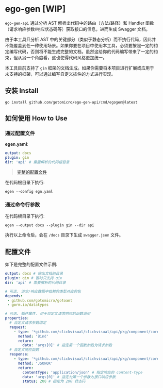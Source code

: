# ego-gen [WIP]

`ego-gen-api` 通过分析 AST 解析出代码中的路由（方法/路径）和 Handler 函数（请求响应参数/响应状态码等）获取接口的信息，进而生成 Swagger 文档。

由于本工具只分析 AST 中的关键部分（类似于静态分析）而不执行代码，因此并不能覆盖到任一种使用场景。如果你要在项目中使用本工具，必须要按照一定的约定编写代码，否则将不能生成完整的文档。虽然这给你的代码编写带来了一定的约束，但从另一个角度看，这也使得代码风格更加统一。

本工具目前支持了 `gin` 框架的文档生成。如果你需要将本项目进行扩展或应用于未支持的框架，可以通过编写自定义插件的方式进行实现。

## 安装 Install
```shell
go install github.com/gotomicro/ego-gen-api/cmd/egogen@latest
```

## 如何使用 How to Use
### 通过配置文件
**egen.yaml**:
```yaml
output: docs
plugin: gin
dir: 'api' # 需要解析的代码根目录
```
> [完整的配置文件](#配置文件)

在代码根目录下执行:
```shell
egen --config egn.yaml
```

### 通过命令行参数

在代码根目录下执行:
```shell
egen --output docs --plugin gin --dir api
```

执行以上命令后，会在 `/docs` 目录下生成 `swagger.json` 文件。


## 配置文件
如下是完整的配置文件示例:
```yaml
output: docs # 输出文档的目录
plugin: gin # 暂时只支持 gin
dir: 'api' # 需要解析的代码目录

# 可选. 请求/响应数据中依赖的类型对应的包
depends:
 - github.com/gotomicro/gotoant
 - gorm.io/datatypes

# 可选. 插件属性. 用于自定义请求响应的函数调用
properties:
  # 自定义请求参数绑定
  request:
    - type: '*github.com/clickvisual/clickvisual/api/pkg/component/core.Context'
      method: 'Bind'
      return:
        data: 'args[0]' # 指定第一个函数参数为请求参数
  # 自定义响应函数
  response:
    - type: '*github.com/clickvisual/clickvisual/api/pkg/component/core.Context'
      method: 'JSONOK'
      return:
        contentType: 'application/json' # 指定响应的 content-type
        data: 'args[0]' # 指定为第一个参数为接口响应参数
        status: 200 # 指定为 200 状态码
```
